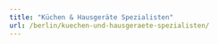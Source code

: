 ```yaml
---
title: "Küchen & Hausgeräte Spezialisten"
url: /berlin/kuechen-und-hausgeraete-spezialisten/
---
```

